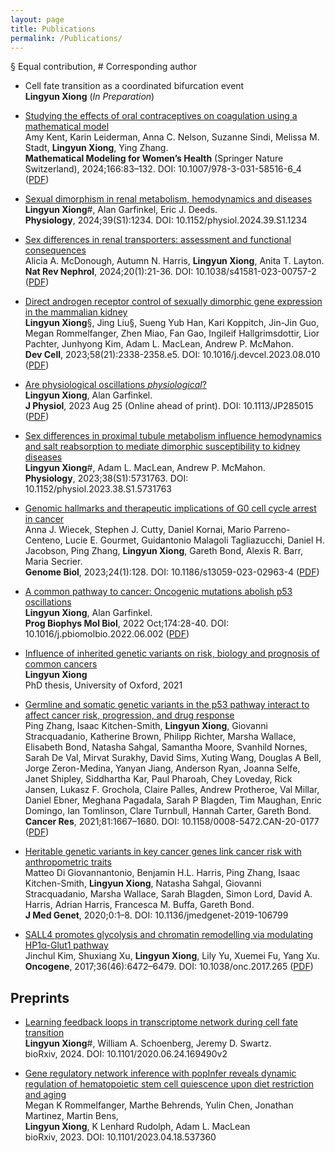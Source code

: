 ```yaml
---
layout: page
title: Publications
permalink: /Publications/
---
```

§ Equal contribution, \# Corresponding author

- Cell fate transition as a coordinated bifurcation event \
**Lingyun Xiong** (*In Preparation*) 

- [Studying the effects of oral contraceptives on coagulation using a mathematical model](https://link.springer.com/chapter/10.1007/978-3-031-58516-6_4) \
Amy Kent, Karin Leiderman, Anna C. Nelson, Suzanne Sindi, Melissa M. Stadt, **Lingyun Xiong**, Ying Zhang. \
**Mathematical Modeling for Women’s Health** (Springer Nature Switzerland), 2024;166:83–132. DOI: 10.1007/978-3-031-58516-6_4 ([PDF](https://drive.google.com/file/d/1l73A7rOD3kf-9E6o995R5sq48CWKa2Uq/view?usp=sharing))

- [Sexual dimorphism in renal metabolism, hemodynamics and diseases](https://journals.physiology.org/doi/abs/10.1152/physiol.2024.39.S1.1234) \
**Lingyun Xiong**\#, Alan Garfinkel, Eric J. Deeds. \
**Physiology**, 2024;39(S1):1234. DOI: 10.1152/physiol.2024.39.S1.1234
  
- [Sex differences in renal transporters: assessment and functional consequences](https://www.nature.com/articles/s41581-023-00757-2) \
Alicia A. McDonough, Autumn N. Harris, **Lingyun Xiong**, Anita T. Layton. \
**Nat Rev Nephrol**, 2024;20(1):21-36. DOI: 10.1038/s41581-023-00757-2 ([PDF](https://drive.google.com/file/d/10iL5yjxaF-OlAcormAlQId8cN66IFYFi/view?usp=sharing))

- [Direct androgen receptor control of sexually dimorphic gene expression in the mammalian kidney](https://doi.org/10.1016/j.devcel.2023.08.010) \
**Lingyun Xiong**§, Jing Liu§, Sueng Yub Han, Kari Koppitch, Jin-Jin Guo, Megan Rommelfanger, Zhen Miao, Fan Gao, Ingileif Hallgrimsdottir, Lior Pachter, Junhyong Kim, Adam L. MacLean, Andrew P. McMahon.\
**Dev Cell**, 2023;58(21):2338-2358.e5. DOI: 10.1016/j.devcel.2023.08.010 ([PDF](https://drive.google.com/drive/folders/1bmRs2yOYdQAZdW10FjYbpe_ZHB7KQHkf?usp=sharing))

- [Are physiological oscillations *physiological*?](https://physoc.onlinelibrary.wiley.com/doi/10.1113/JP285015) \
**Lingyun Xiong**, Alan Garfinkel. \
**J Physiol**, 2023 Aug 25 (Online ahead of print). DOI: 10.1113/JP285015 ([PDF](https://drive.google.com/file/d/18ffp2JNnWBcq6jo2Dk6LarcLLquD7PI8/view?usp=sharing))
  
- [Sex differences in proximal tubule metabolism influence hemodynamics and salt reabsorption to mediate dimorphic susceptibility to kidney diseases](https://journals.physiology.org/doi/abs/10.1152/physiol.2023.38.S1.5731763) \
**Lingyun Xiong**\#, Adam L. MacLean, Andrew P. McMahon. \
**Physiology**, 2023;38(S1):5731763. DOI: 10.1152/physiol.2023.38.S1.5731763

- [Genomic hallmarks and therapeutic implications of G0 cell cycle arrest in cancer](https://genomebiology.biomedcentral.com/articles/10.1186/s13059-023-02963-4) \
Anna J. Wiecek, Stephen J. Cutty, Daniel Kornai, Mario Parreno-Centeno, Lucie E. Gourmet, Guidantonio Malagoli Tagliazucchi, Daniel H. Jacobson, Ping Zhang, **Lingyun Xiong**, Gareth Bond, Alexis R. Barr, Maria Secrier. \
**Genome Biol**, 2023;24(1):128.  DOI: 10.1186/s13059-023-02963-4 ([PDF](https://drive.google.com/file/d/1B3PlFbjicaNKBc5bf_-K6fh4MU9_73F1/view?usp=sharing))

- [A common pathway to cancer: Oncogenic mutations abolish p53 oscillations](https://doi.org/10.1016/j.pbiomolbio.2022.06.002) \
**Lingyun Xiong**, Alan Garfinkel. \
**Prog Biophys Mol Biol**, 2022 Oct;174:28-40. DOI: 10.1016/j.pbiomolbio.2022.06.002 ([PDF](https://drive.google.com/file/d/1nt8dU6IR-mTJVTkbQiaOrUuSl387PNPf/view?usp=sharing))

- [Influence of inherited genetic variants on risk, biology and prognosis of common cancers](https://ora.ox.ac.uk/objects/uuid:feb0efe8-d01c-4758-976a-fb3ac031f061) \
**Lingyun Xiong**\
PhD thesis, University of Oxford, 2021

- [Germline and somatic genetic variants in the p53 pathway interact to affect cancer risk, progression, and drug response](https://aacrjournals.org/cancerres/article/81/7/1667/670564/Germline-and-Somatic-Genetic-Variants-in-the-p53) \
Ping Zhang, Isaac Kitchen-Smith, **Lingyun Xiong**, Giovanni Stracquadanio, Katherine Brown, Philipp Richter, Marsha Wallace, Elisabeth Bond, Natasha Sahgal, Samantha Moore, Svanhild Nornes, Sarah De Val, Mirvat Surakhy, David Sims, Xuting Wang, Douglas A Bell, Jorge Zeron-Medina, Yanyan Jiang, Anderson Ryan, Joanna Selfe, Janet Shipley, Siddhartha Kar, Paul Pharoah, Chey Loveday, Rick Jansen, Lukasz F. Grochola, Claire Palles, Andrew Protheroe, Val Millar, Daniel Ebner, Meghana Pagadala, Sarah P Blagden, Tim Maughan, Enric Domingo, Ian Tomlinson, Clare Turnbull, Hannah Carter, Gareth Bond. \
**Cancer Res**, 2021;81:1667–1680. DOI: 10.1158/0008-5472.CAN-20-0177	([PDF](https://drive.google.com/file/d/1hn3GKSjd0Zf9zo5CYZYvenNRIs1Gp1ck/view?usp=sharing))

- [Heritable genetic variants in key cancer genes link cancer risk with anthropometric traits](https://pubmed.ncbi.nlm.nih.gov/32591342/) \
Matteo Di Giovannantonio, Benjamin H.L. Harris, Ping Zhang, Isaac Kitchen-Smith, **Lingyun Xiong**, Natasha Sahgal, Giovanni Stracquadanio, Marsha Wallace, Sarah Blagden, Simon Lord, David A. Harris, Adrian Harris, Francesca M. Buffa, Gareth Bond. \
**J Med Genet**, 2020;0:1–8. DOI: 10.1136/jmedgenet-2019-106799

- [SALL4 promotes glycolysis and chromatin remodelling via modulating HP1α-Glut1 pathway](https://www.nature.com/articles/onc2017265) \
Jinchul Kim, Shuxiang Xu, **Lingyun Xiong**, Lily Yu, Xuemei Fu, Yang Xu. \
**Oncogene**, 2017;36(46):6472–6479. DOI: 10.1038/onc.2017.265 ([PDF](https://drive.google.com/file/d/1MGa-miXqfzq_SPGNlr0Wq2KIB4EBN5Fj/view?usp=sharing))

## Preprints ##

- [Learning feedback loops in transcriptome network during cell fate transition](https://www.biorxiv.org/content/10.1101/2020.06.24.169490v2) \
**Lingyun Xiong**\#, William A. Schoenberg, Jeremy D. Swartz. \
bioRxiv, 2024. DOI: 10.1101/2020.06.24.169490v2

- [Gene regulatory network inference with popInfer reveals dynamic regulation of hematopoietic stem cell quiescence upon diet restriction and aging](https://www.biorxiv.org/content/10.1101/2023.04.18.537360v1) \
Megan K Rommelfanger, Marthe Behrends, Yulin Chen, Jonathan Martinez, Martin Bens, \
**Lingyun Xiong**, K Lenhard Rudolph, Adam L. MacLean \
bioRxiv, 2023. DOI: 10.1101/2023.04.18.537360 

